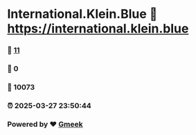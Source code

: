 # International.Klein.Blue :link: https://international.klein.blue 
### :page_facing_up: [11](https://international.klein.blue/tag.html) 
### :speech_balloon: 0 
### :hibiscus: 10073 
### :alarm_clock: 2025-03-27 23:50:44 
### Powered by :heart: [Gmeek](https://github.com/Meekdai/Gmeek)
